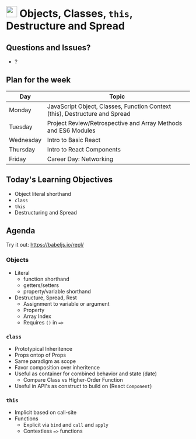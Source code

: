 <img src="https://cloud.githubusercontent.com/assets/478864/22186847/68223ce6-e0b1-11e6-8a62-0e3edc96725e.png" width=30> Objects, Classes, `this`, Destructure and Spread
===

## Questions and Issues?

* ?

## Plan for the week

Day|Topic
---|---
Monday|JavaScript Object, Classes, Function Context (this), Destructure and Spread
Tuesday|Project Review/Retrospective and Array Methods and ES6 Modules
Wednesday|Intro to Basic React
Thursday|Intro to React Components
Friday|Career Day: Networking

## Today's Learning Objectives

* Object literal shorthand
* `class`
* `this`
* Destructuring and Spread

## Agenda

Try it out: https://babeljs.io/repl/

### Objects
* Literal
	* function shorthand
	* getters/setters
	* property/variable shorthand
* Destructure, Spread, Rest
	* Assignment to variable or argument
	* Property
	* Array Index
	* Requires `()` in `=>`

### `class`

* Prototypical Inheritence
* Props ontop of Props
* Same paradigm as scope
* Favor composition over inheritence
* Useful as container for combined behavior and state (date)
	* Compare Class vs Higher-Order Function
* Useful in API's as construct to build on (React `Component`)

### `this`
* Implicit based on call-site
* Functions
	* Explicit via `bind` and `call` and `apply`
	* Contextless `=>` functions